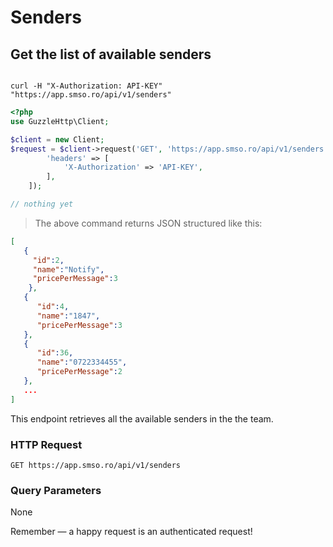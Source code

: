 # Senders

## Get the list of available senders

```curl

curl -H "X-Authorization: API-KEY"  "https://app.smso.ro/api/v1/senders" 

```

```php
<?php
use GuzzleHttp\Client;

$client = new Client;
$request = $client->request('GET', 'https://app.smso.ro/api/v1/senders', [
        'headers' => [
            'X-Authorization' => 'API-KEY',
        ],
    ]);
```

```javascript
// nothing yet 
```

> The above command returns JSON structured like this:

```json
[
   {  
     "id":2,
     "name":"Notify",
     "pricePerMessage":3
    },
   {
      "id":4,
      "name":"1847",
      "pricePerMessage":3
   },
   {
      "id":36,
      "name":"0722334455",
      "pricePerMessage":2
   },
   ...
]
```

This endpoint retrieves all the available senders in the the team.

### HTTP Request

`GET https://app.smso.ro/api/v1/senders`

### Query Parameters

None

<aside class="success">
Remember — a happy request is an authenticated request!
</aside>  

